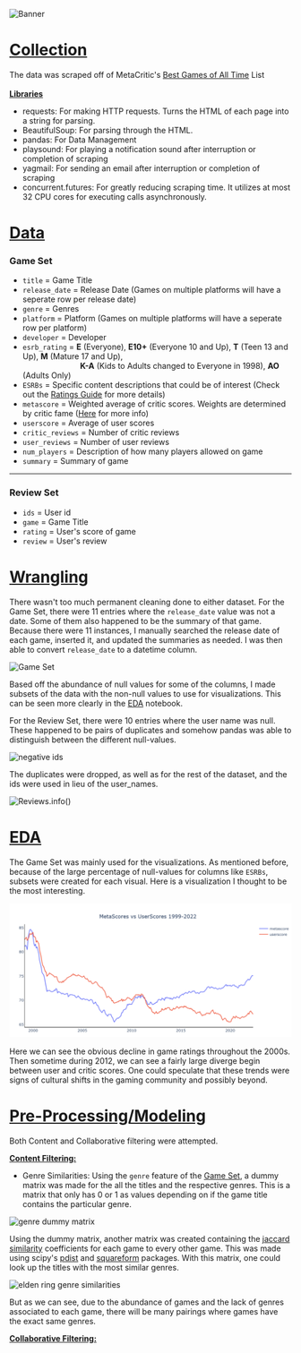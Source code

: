 ![Banner](https://user-images.githubusercontent.com/89433717/170891205-463af589-40b0-4135-9141-66b115c70c7b.png)
# [Collection](https://github.com/trentenAB/Video_Game_Recommendation_System/blob/main/notebooks/scraping_meta.ipynb)
The data was scraped off of MetaCritic's [Best Games of All Time](https://www.metacritic.com/browse/games/score/metascore/all/all/filtered) List<br><br>
<ins>__Libraries__</ins> 
- requests: For making HTTP requests. Turns the HTML of each page into a string for parsing.  
- BeautifulSoup: For parsing through the HTML.
- pandas: For Data Management
- playsound: For playing a notification sound after interruption or completion of scraping
- yagmail: For sending an email after interruption or completion of scraping
- concurrent.futures: For greatly reducing scraping time. It utilizes at most 32 CPU cores for executing calls asynchronously. 

# [Data](https://www.kaggle.com/datasets/trentenberam/metacritic-games-all-time)
### Game Set
- `title` = Game Title
- `release_date` = Release Date (Games on multiple platforms will have a seperate row per release date)
- `genre` = Genres
- `platform` = Platform (Games on multiple platforms will have a seperate row per platform)
- `developer` = Developer
- `esrb_rating` = __E__ (Everyone), __E10+__ (Everyone 10 and Up), __T__ (Teen 13 and Up), __M__ (Mature 17 and Up), 
                  <br> &nbsp;&nbsp;&nbsp;&nbsp;&nbsp;&nbsp;&nbsp;&nbsp;&nbsp;&nbsp;&nbsp;&nbsp;&nbsp;&nbsp;&nbsp;&nbsp;&nbsp;&nbsp;&nbsp;&nbsp;&nbsp;&nbsp;&nbsp;&nbsp;&nbsp; __K-A__ (Kids to Adults changed to Everyone in 1998), __AO__ (Adults Only)       
- `ESRBs` = Specific content descriptions that could be of interest (Check out the [Ratings Guide](https://www.esrb.org/ratings-guide/) for more details)
- `metascore` = Weighted average of critic scores. Weights are determined by critic fame ([Here](https://www.metacritic.com/about-metascores) for more info)
- `userscore` = Average of user scores
- `critic_reviews` = Number of critic reviews
- `user_reviews` = Number of user reviews 
- `num_players` = Description of how many players allowed on game
- `summary` = Summary of game
__________________________________________________________________________________
### Review Set
- `ids` = User id
- `game` = Game Title
- `rating` = User's score of game
- `review` = User's review

# [Wrangling](https://github.com/trentenAB/Video_Game_Recommendation_System/blob/main/notebooks/Wrangling.ipynb)
There wasn't too much permanent cleaning done to either dataset. For the Game Set, there were 11 entries where the `release_date` value was not a date. Some of them also happened to be the summary of that game. Because there were 11 instances, I manually searched the release date of each game, inserted it, and updated the summaries as needed. I was then able to convert `release_date` to a datetime column. 

![Game Set](https://user-images.githubusercontent.com/89433717/170890214-e72c1d23-f225-42a5-928b-1dad096db551.png)

Based off the abundance of null values for some of the columns, I made subsets of the data with the non-null values to use for visualizations. This can be seen more clearly in the [EDA](https://github.com/trentenAB/Video_Game_Recommendation_System/tree/main/notebooks/VGR%20EDA) notebook.  

[//]: # (Put pictures of this process)

For the Review Set, there were 10 entries where the user name was null. These happened to be pairs of duplicates and somehow pandas was able to distinguish between the different null-values.

![negative ids](https://user-images.githubusercontent.com/89433717/170890328-bb1610a9-0ccf-4223-ac77-849c0a49e3f0.png)

The duplicates were dropped, as well as for the rest of the dataset, and the ids were used in lieu of the user_names. 

![Reviews.info()](https://user-images.githubusercontent.com/89433717/170890380-5cb4f4b0-7790-4be2-b814-a049d2fbebdf.png)

# [EDA](https://github.com/trentenAB/Video_Game_Recommendation_System/tree/main/notebooks/VGR%20EDA)
The Game Set was mainly used for the visualizations. As mentioned before, because of the large percentage of null-values for columns like `ESRBs`, subsets were created for each visual. Here is a visualization I thought to be the most interesting. 

![Critic and User Ratings 1999-2022](https://github.com/trentenAB/Video_Game_Recommendation_System/blob/main/notebooks/VGR%20EDA/CriticScores%20vs%20UserScores.png)

Here we can see the obvious decline in game ratings throughout the 2000s. Then sometime during 2012, we can see a fairly large diverge begin between user and critic scores. One could speculate that these trends were signs of cultural shifts in the gaming community and possibly beyond.   

# [Pre-Processing/Modeling](https://github.com/trentenAB/Video_Game_Recommendation_System/blob/main/notebooks/Preprocess%20and%20Modeling.ipynb)

Both Content and Collaborative filtering were attempted.

__<ins>Content Filtering:</ins>__
- Genre Similarities: Using the `genre` feature of the [Game Set](https://user-images.githubusercontent.com/89433717/170890214-e72c1d23-f225-42a5-928b-1dad096db551.png), a dummy matrix was made for the all the titles and the respective genres. This is a matrix that only has 0 or 1 as values depending on if the game title contains the particular genre.    

![genre dummy matrix](https://user-images.githubusercontent.com/89433717/172474691-673d65d1-7d49-412a-91e7-7affab0de030.png)


[//]: # (Put pic of the dummy matrix)

Using the dummy matrix, another matrix was created containing the [jaccard similarity](https://en.wikipedia.org/wiki/Jaccard_index) coefficients for each game to every other game. This was made using scipy's [pdist](https://docs.scipy.org/doc/scipy/reference/generated/scipy.spatial.distance.pdist.html) and [squareform](https://docs.scipy.org/doc/scipy/reference/generated/scipy.spatial.distance.squareform.html?highlight=squareform#scipy.spatial.distance.squareform) packages. With this matrix, one could look up the titles with the most similar genres. 

![elden ring genre similarities](https://user-images.githubusercontent.com/89433717/172476244-f4045164-427e-41cb-8b96-f257783e2e59.png)

But as we can see, due to the abundance of games and the lack of genres associated to each game, there will be many pairings where games have the exact same genres.



__<ins>Collaborative Filtering:</ins>__

